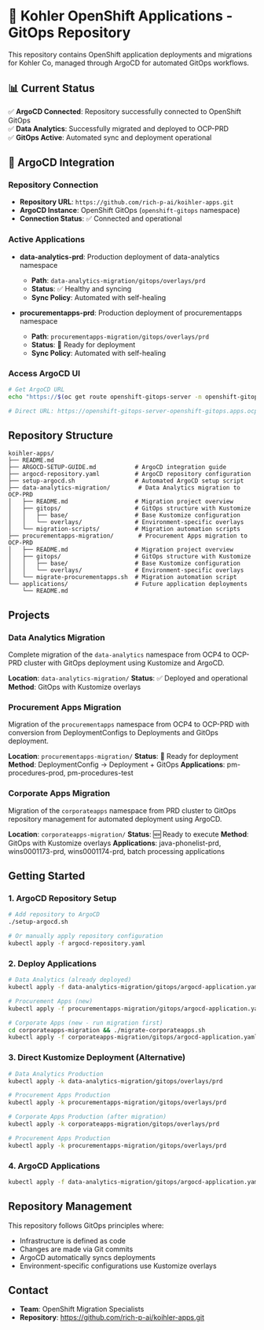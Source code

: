 # 🚀 Kohler OpenShift Applications - GitOps Repository

This repository contains OpenShift application deployments and migrations for Kohler Co, managed through ArgoCD for automated GitOps workflows.

## 📊 Current Status

✅ **ArgoCD Connected**: Repository successfully connected to OpenShift GitOps  
✅ **Data Analytics**: Successfully migrated and deployed to OCP-PRD  
✅ **GitOps Active**: Automated sync and deployment operational  

## 🔧 ArgoCD Integration

### Repository Connection
- **Repository URL**: `https://github.com/rich-p-ai/koihler-apps.git`
- **ArgoCD Instance**: OpenShift GitOps (`openshift-gitops` namespace)
- **Connection Status**: ✅ Connected and operational

### Active Applications
- **data-analytics-prd**: Production deployment of data-analytics namespace
  - **Path**: `data-analytics-migration/gitops/overlays/prd`
  - **Status**: ✅ Healthy and syncing
  - **Sync Policy**: Automated with self-healing

- **procurementapps-prd**: Production deployment of procurementapps namespace
  - **Path**: `procurementapps-migration/gitops/overlays/prd`
  - **Status**: 🔄 Ready for deployment
  - **Sync Policy**: Automated with self-healing

### Access ArgoCD UI
```bash
# Get ArgoCD URL
echo "https://$(oc get route openshift-gitops-server -n openshift-gitops -o jsonpath='{.spec.host}')"

# Direct URL: https://openshift-gitops-server-openshift-gitops.apps.ocp-prd.kohlerco.com
```

## Repository Structure

```
koihler-apps/
├── README.md
├── ARGOCD-SETUP-GUIDE.md           # ArgoCD integration guide
├── argocd-repository.yaml          # ArgoCD repository configuration
├── setup-argocd.sh                 # Automated ArgoCD setup script
├── data-analytics-migration/        # Data Analytics migration to OCP-PRD
│   ├── README.md                   # Migration project overview
│   ├── gitops/                     # GitOps structure with Kustomize
│   │   ├── base/                   # Base Kustomize configuration
│   │   └── overlays/               # Environment-specific overlays
│   └── migration-scripts/          # Migration automation scripts
├── procurementapps-migration/       # Procurement Apps migration to OCP-PRD
│   ├── README.md                   # Migration project overview
│   ├── gitops/                     # GitOps structure with Kustomize
│   │   ├── base/                   # Base Kustomize configuration
│   │   └── overlays/               # Environment-specific overlays
│   └── migrate-procurementapps.sh  # Migration automation script
└── applications/                   # Future application deployments
    └── README.md
```

## Projects

### Data Analytics Migration
Complete migration of the `data-analytics` namespace from OCP4 to OCP-PRD cluster with GitOps deployment using Kustomize and ArgoCD.

**Location**: `data-analytics-migration/`
**Status**: ✅ Deployed and operational
**Method**: GitOps with Kustomize overlays

### Procurement Apps Migration
Migration of the `procurementapps` namespace from OCP4 to OCP-PRD with conversion from DeploymentConfigs to Deployments and GitOps deployment.

**Location**: `procurementapps-migration/`
**Status**: 🔄 Ready for deployment
**Method**: DeploymentConfig → Deployment + GitOps
**Applications**: pm-procedures-prod, pm-procedures-test

### Corporate Apps Migration
Migration of the `corporateapps` namespace from PRD cluster to GitOps repository management for automated deployment using ArgoCD.

**Location**: `corporateapps-migration/`
**Status**: 🆕 Ready to execute
**Method**: GitOps with Kustomize overlays
**Applications**: java-phonelist-prd, wins0001173-prd, wins0001174-prd, batch processing applications

## Getting Started

### 1. ArgoCD Repository Setup
```bash
# Add repository to ArgoCD
./setup-argocd.sh

# Or manually apply repository configuration
kubectl apply -f argocd-repository.yaml
```

### 2. Deploy Applications
```bash
# Data Analytics (already deployed)
kubectl apply -f data-analytics-migration/gitops/argocd-application.yaml

# Procurement Apps (new)
kubectl apply -f procurementapps-migration/gitops/argocd-application.yaml

# Corporate Apps (new - run migration first)
cd corporateapps-migration && ./migrate-corporateapps.sh
kubectl apply -f corporateapps-migration/gitops/argocd-application.yaml
```

### 3. Direct Kustomize Deployment (Alternative)
```bash
# Data Analytics Production
kubectl apply -k data-analytics-migration/gitops/overlays/prd

# Procurement Apps Production
kubectl apply -k procurementapps-migration/gitops/overlays/prd

# Corporate Apps Production (after migration)
kubectl apply -k corporateapps-migration/gitops/overlays/prd

# Procurement Apps Production
kubectl apply -k procurementapps-migration/gitops/overlays/prd
```

### 4. ArgoCD Applications
```bash
kubectl apply -f data-analytics-migration/gitops/argocd-application.yaml
```

## Repository Management

This repository follows GitOps principles where:
- Infrastructure is defined as code
- Changes are made via Git commits
- ArgoCD automatically syncs deployments
- Environment-specific configurations use Kustomize overlays

## Contact

- **Team**: OpenShift Migration Specialists
- **Repository**: https://github.com/rich-p-ai/koihler-apps.git
